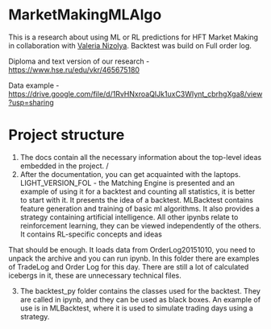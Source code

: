 # MarketMakingMLAlgo
This is a research about using ML or RL predictions for HFT Market Making in collaboration with [Valeria Nizolya](https://github.com/leranizolia). Backtest was build on Full order log. 

Diploma and text version of our research - https://www.hse.ru/edu/vkr/465675180

Data example - https://drive.google.com/file/d/1RvHNxroaQIJk1uxC3WIynt_cbrhgXga8/view?usp=sharing

# Project structure
1) The docs contain all the necessary information about the top-level ideas embedded in the project.
   /
2) After the documentation, you can get acquainted with the laptops. LIGHT_VERSION_FOL - the Matching Engine is presented and an example of using it for a backtest and counting all statistics, it is better to start with it. It presents the idea of a backtest.  MLBacktest contains feature generation and training of basic ml algorithms. It also provides a strategy containing artificial intelligence. All other ipynbs relate to reinforcement learning, they can be viewed independently of the others. It contains RL-specific concepts and ideas

That should be enough. It loads data from OrderLog20151010, you need to unpack the archive and you can run ipynb. In this folder there are examples of TradeLog and Order Log for this day. There are still a lot of calculated icebergs in it, these are  unnecessary technical files.
   
3) The backtest_py folder contains the classes used for the backtest. They are called in ipynb, and they can be used as black boxes. An example of use is in MLBacktest, where it is used to simulate trading days using a strategy.
